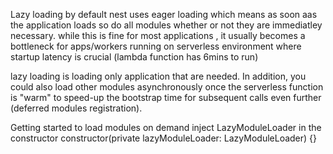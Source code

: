 Lazy loading 
by default nest uses eager loading which means as soon aas the application loads 
so do all modules whether or not they are immediatley necessary.
while this is fine for most applications , it usually becomes a bottleneck
for apps/workers running on serverless environment where startup latency
is crucial (lambda function has 6mins to run)

lazy loading is loading only application that are needed.
In addition, you could also load other modules asynchronously once the serverless function is "warm" to speed-up the bootstrap time for subsequent calls even further (deferred modules registration).

Getting started 
to load modules on demand inject LazyModuleLoader in the constructor
constructor(private lazyModuleLoader: LazyModuleLoader) {}